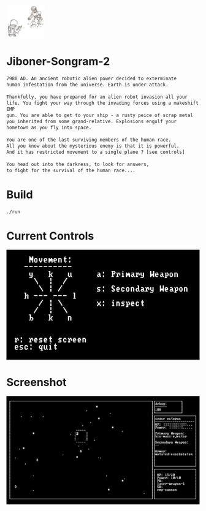 <img src="https://github.com/bchatterjee99/jiboner-songram-2/blob/master/cover.jpg" width="100">

# Jiboner-Songram-2
```
7980 AD. An ancient robotic alien power decided to exterminate 
human infestation from the universe. Earth is under attack.

Thankfully, you have prepared for an alien robot invasion all your 
life. You fight your way through the invading forces using a makeshift EMP 
gun. You are able to get to your ship - a rusty peice of scrap metal 
you inherited from some grand-relative. Explosions engulf your 
hometown as you fly into space.

You are one of the last surviving members of the human race. 
All you know about the mysterious enemy is that it is powerful. 
And it has restricted movement to a single plane ? [see controls]

You head out into the darkness, to look for answers, 
to fight for the survival of the human race....
```

# Build
```
./run
```

# Current Controls
![aaa](https://github.com/bchatterjee99/jiboner-songram-2/blob/master/controls.png)


# Screenshot
![aaa](https://github.com/bchatterjee99/jiboner-songram-2/blob/master/screenshot-1.png)
